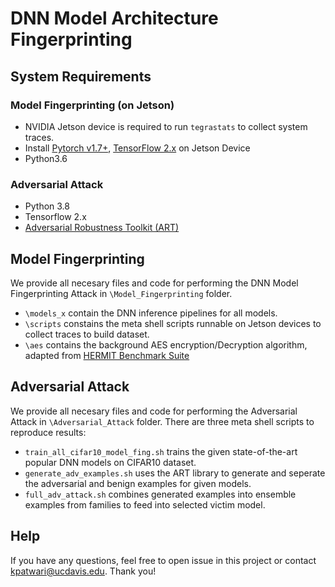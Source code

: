 # DNN Model Architecture Fingerprinting

## System Requirements

### Model Fingerprinting (on Jetson)
- NVIDIA Jetson device is required to run `tegrastats` to collect system traces.
- Install [Pytorch v1.7+](https://forums.developer.nvidia.com/t/pytorch-for-jetson-version-1-10-now-available/72048), [TensorFlow 2.x](https://docs.nvidia.com/deeplearning/frameworks/install-tf-jetson-platform/index.html) on Jetson Device
- Python3.6

### Adversarial Attack
- Python 3.8
- Tensorflow 2.x
- [Adversarial Robustness Toolkit (ART)](https://github.com/Trusted-AI/adversarial-robustness-toolbox)

## Model Fingerprinting

We provide all necesary files and code for performing the DNN Model Fingerprinting Attack in `\Model_Fingerprinting` folder.

- `\models_x` contain the DNN inference pipelines for all models.
- `\scripts` constains the meta shell scripts runnable on Jetson devices to collect traces to build dataset.
- `\aes` contains the background AES encryption/Decryption algorithm, adapted from [HERMIT Benchmark Suite](https://github.com/ankurlimaye/HERMIT-BenchmarkSuite/tree/master/src)

## Adversarial Attack

We provide all necesary files and code for performing the Adversarial Attack in `\Adversarial_Attack` folder. There are three meta shell scripts to reproduce results:

- `train_all_cifar10_model_fing.sh` trains the given state-of-the-art popular DNN models on CIFAR10 dataset.
- `generate_adv_examples.sh` uses the ART library to generate and seperate the adversarial and benign examples for given models.
- `full_adv_attack.sh` combines generated examples into ensemble examples from families to feed into selected victim model.

## Help

If you have any questions, feel free to open issue in this project or contact kpatwari@ucdavis.edu. Thank you!

